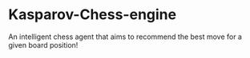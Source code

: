 # Kasparov-Chess-engine

An intelligent chess agent that aims to recommend the best move for a given board
position!



